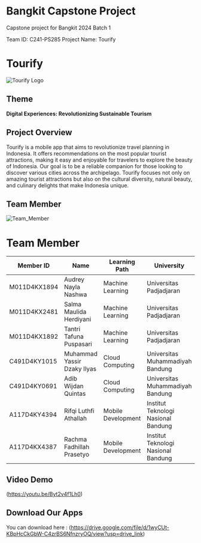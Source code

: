 # Bangkit Capstone Project

 Capstone project for Bangkit 2024 Batch 1

 Team ID: C241-PS285 Project Name: Tourify

# Tourify

![Tourify Logo](https://storage.googleapis.com/tourifyapp-bucket/tourify-images/image-default/tourify-logo(2).png)

## Theme
**Digital Experiences: Revolutionizing Sustainable Tourism**
 
## Project Overview
Tourify is a mobile app that aims to revolutionize travel planning in Indonesia. It offers recommendations on the most popular tourist attractions, making it easy and enjoyable for travelers to explore the beauty of Indonesia. Our goal is to be a reliable companion for those looking to discover various cities across the archipelago. Tourify focuses not only on amazing tourist attractions but also on the cultural diversity, natural beauty, and culinary delights that make Indonesia unique.

## Team Member

![Team_Member](https://storage.googleapis.com/tourifyapp-bucket/tourify-images/image-default/tourify-Our_Team_Member.png)

# Team Member

| Member ID      | Name                           | Learning Path      | University                         | LinkedIn                                                         |
|----------------|--------------------------------|--------------------|------------------------------------|------------------------------------------------------------------|
| M011D4KX1894   | Audrey Nayla Nashwa            | Machine Learning   | Universitas Padjadjaran            | [![LinkedIn](https://image.flaticon.com/icons/png/512/174/174857.png)](http://www.linkedin.com/in/audrey-nayla-nashwa) |
| M011D4KX2481   | Salma Maulida Herdiyani        | Machine Learning   | Universitas Padjadjaran            | [![LinkedIn](https://image.flaticon.com/icons/png/512/174/174857.png)](http://www.linkedin.com/in/salma-maulida-herdiyani) |
| M011D4KX1892   | Tantri Tafuna Puspasari        | Machine Learning   | Universitas Padjadjaran            | [![LinkedIn](https://image.flaticon.com/icons/png/512/174/174857.png)](http://www.linkedin.com/in/tantritafunapuspasari) |
| C491D4KY1015   | Muhammad Yassir Dzaky Ilyas    | Cloud Computing    | Universitas Muhammadiyah Bandung   | [![LinkedIn](https://image.flaticon.com/icons/png/512/174/174857.png)](http://www.linkedin.com/in/muhammad-yassir-dzaky-ilyas) |
| C491D4KY0691   | Adib Wijdan Quintas            | Cloud Computing    | Universitas Muhammadiyah Bandung   | [![LinkedIn](https://image.flaticon.com/icons/png/512/174/174857.png)](https://www.linkedin.com/in/adib-wijdan-quintas) |
| A117D4KY4394   | Rifqi Luthfi Athallah          | Mobile Development | Institut Teknologi Nasional Bandung| [![LinkedIn](https://image.flaticon.com/icons/png/512/174/174857.png)](www.linkedin.com/in/rifqi-luthfi)                       |
| A117D4KX4387   | Rachma Fadhillah Prasetyo      | Mobile Development |Institut Teknologi Nasional Bandung | [![LinkedIn](https://image.flaticon.com/icons/png/512/174/174857.png)](https://www.linkedin.com/in/rachma-fadhillah/)          |


## Video Demo
(https://youtu.be/Byt2v4f1Lh0)

## Download Our Apps
You can download here : (https://drive.google.com/file/d/1wyCUt-KBpHcCkGbW-C4zrBS6NfnzryOQ/view?usp=drive_link)
